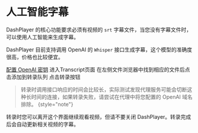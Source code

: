 # 人工智能字幕

DashPlayer 的核心功能要求必须有视频的 `srt` 字幕文件，当您没有字幕文件时，可以使用人工智能来生成字幕。

DashPlayer 目前支持调用 OpenAI 的 `Whisper` 接口生成字幕，这个模型的准确度很高，价格也比较便宜。

<procedure title="使用 OpenAI 生成字幕" id="ai-subtitles">
<step><a href="Config-OpenAI-API.md">配置 OpenAI 密钥</a></step>
<step>进入<control>Transcript</control>页面</step>
<step>在左侧文件浏览器中找到相应的文件后点击<control>添加到转录队列</control></step>
<step>点击<control>转录</control>按钮</step>
</procedure>

> 转录时调用接口响应的时间会比较长，实际测试发现代理服务可能会切断这种长时间的连接，如果转录失败，请尝试在代理中将您配置的
> OpenAI 域名排除。
> {style="note"}

转录时您可以离开这个界面继续观看视频，但请不要关闭 DashPlayer。转录完成后会自动更新相关视频的字幕。

